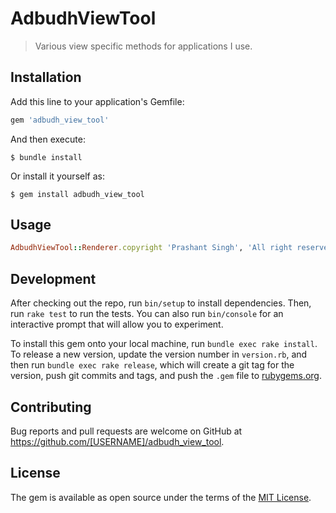 # AdbudhViewTool

> Various view specific methods for applications I use.

## Installation

Add this line to your application's Gemfile:

```ruby
gem 'adbudh_view_tool'
```

And then execute:

    $ bundle install

Or install it yourself as:

    $ gem install adbudh_view_tool

## Usage

```ruby
AdbudhViewTool::Renderer.copyright 'Prashant Singh', 'All right reserved'
```
## Development

After checking out the repo, run `bin/setup` to install dependencies. Then, run `rake test` to run the tests. You can also run `bin/console` for an interactive prompt that will allow you to experiment.

To install this gem onto your local machine, run `bundle exec rake install`. To release a new version, update the version number in `version.rb`, and then run `bundle exec rake release`, which will create a git tag for the version, push git commits and tags, and push the `.gem` file to [rubygems.org](https://rubygems.org).

## Contributing

Bug reports and pull requests are welcome on GitHub at https://github.com/[USERNAME]/adbudh_view_tool.


## License

The gem is available as open source under the terms of the [MIT License](https://opensource.org/licenses/MIT).
